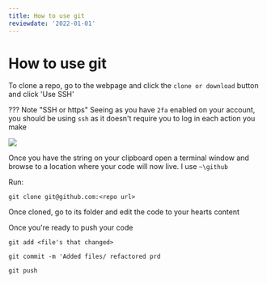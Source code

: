 ```yaml
---
title: How to use git
reviewdate: '2022-01-01'
---
```

# How to use git

To clone a repo, go to the webpage and click the `clone or download` button and click 'Use SSH'

??? Note "SSH or https"
    Seeing as you have `2fa` enabled on your account, you should be using `ssh` as it doesn't require you to log in each action you make

![](/assets/tjxlFRVsXUgsDatm-image-1588972001839.png)

Once you have the string on your clipboard open a terminal window and browse to a location where your code will now live. I use `~\github`

Run:

```shell
git clone git@github.com:<repo url>
```

Once cloned, go to its folder and edit the code to your hearts content

Once you're ready to push your code

```shell
git add <file's that changed>
```

```shell
git commit -m 'Added files/ refactored prd
```

```shell
git push
```
